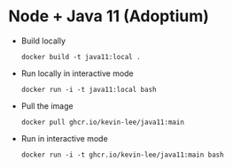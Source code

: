 # Node + Java 11 (Adoptium)

* Build locally
  ```shell
  docker build -t java11:local .
  ```

* Run locally in interactive mode
  ```shell
  docker run -i -t java11:local bash
  ```

* Pull the image
  ```shell
  docker pull ghcr.io/kevin-lee/java11:main
  ```

* Run in interactive mode
  ```shell
  docker run -i -t ghcr.io/kevin-lee/java11:main bash
  ```
